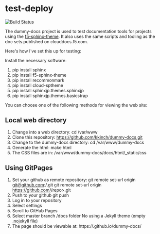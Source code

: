 # test-deploy

[![Build Status](https://travis-ci.org/jputrino/test-deploy.svg?branch=master)](https://travis-ci.org/jputrino/test-deploy)

The dummy-docs project is used to test documentation tools for projects using the [f5-sphinx-theme](https://github.com/f5devcentral/f5-sphinx-theme). It also uses the same scripts and tooling as the doc sets published on clouddocs.f5.com.

Here's how I've set this up for testing:

Install the necessary software:

1. pip install sphinx
2. pip install f5-sphinx-theme
3. pip install recommonmark 
4. pip install cloud-sptheme
5. pip install sphinxjp.themes.sphinxjp
6. pip install sphinxjp.themes.basicstrap

You can choose one of the following methods for viewing the web site:

Local web directory
-------------------
1. Change into a web directory:
   cd /var/www
2. Clone this repository:
   https://github.com/kkinch/dummy-docs.git
3. Change to the dummy-docs directory:
   cd /var/www/dummy-docs
4. Generate the html:
   make html
5. The CSS files are in:
   /var/www/dummy-docs/docs/html/_static/css

Using GitPages
--------------
1. Set your github as remote repository:
   git remote set-url origin git@github.com:<username>/<repo>.git
   git remote set-url origin https://github.com/<username>/repo>.git
2. Push to your github
   git push
3. Log in to your repository
4. Select settings
4. Scroll to GitHub Pages
5. Select master branch /docs folder
   No using a Jekyll theme (empty .nojekyll file)
6. The page should be viewable at:
   https://<username>.github.io/dummy-docs/




